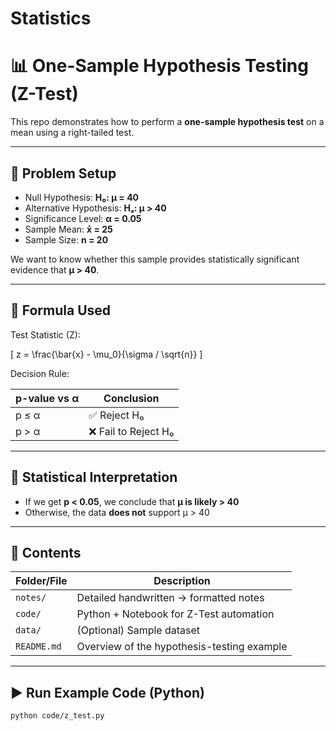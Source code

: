# Statistics
# 📊 One-Sample Hypothesis Testing (Z-Test)

This repo demonstrates how to perform a **one-sample hypothesis test** on a mean using a right-tailed test.

---

## 🔹 Problem Setup

- Null Hypothesis: **H₀: μ = 40**
- Alternative Hypothesis: **Hₐ: μ > 40**
- Significance Level: **α = 0.05**
- Sample Mean: **x̄ = 25**
- Sample Size: **n = 20**

We want to know whether this sample provides statistically significant evidence that **μ > 40**.

---

## 🔹 Formula Used

Test Statistic (Z):

\[
z = \frac{\bar{x} - \mu_0}{\sigma / \sqrt{n}}
\]

Decision Rule:

| p-value vs α | Conclusion |
|-------------|------------|
| p ≤ α | ✅ Reject H₀ |
| p > α | ❌ Fail to Reject H₀ |

---

## 🧠 Statistical Interpretation

- If we get **p < 0.05**, we conclude that **μ is likely > 40**
- Otherwise, the data **does not** support μ > 40

---

## 📁 Contents

| Folder/File | Description |
|------------|-------------|
| `notes/` | Detailed handwritten → formatted notes |
| `code/` | Python + Notebook for Z-Test automation |
| `data/` | (Optional) Sample dataset |
| `README.md` | Overview of the hypothesis-testing example |

---

## ▶️ Run Example Code (Python)

```bash
python code/z_test.py
